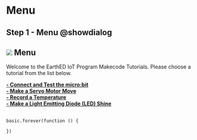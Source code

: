 # Menu

<!---------------------------------------------------------------  
-------------------------  Menu -------------------------
----------------------------------------------------------------->
 
## Step 1 - Menu @showdialog

![](https://raw.githubusercontent.com/EarthEdSTEM/earthed-iot-programs-tutorials/master/Images/IOT_Tutorial_Banner.png)
Menu
--------------------------------------

Welcome to the EarthED IoT Program Makecode Tutorials. Please choose a tutorial from the list below.

**[- Connect and Test the micro:bit](https://makecode.microbit.org/#tutorial:github:earthedstem/earthed-iot-programs-tutorials/T_Connect)**<br>
**[- Make a Servo Motor Move](https://makecode.microbit.org/#tutorial:github:earthedstem/earthed-iot-programs-tutorials/T_Servo)**<br>
**[- Record a Temperature](https://makecode.microbit.org/#tutorial:github:earthedstem/earthed-iot-programs-tutorials/T_DHT11)**<br>
**[- Make a Light Emitting Diode (LED) Shine](https://makecode.microbit.org/#tutorial:github:earthedstem/earthed-iot-programs-tutorials/T_ConnectT_LED)**<br><br>

```ghost
basic.forever(function () {
	
})
```
<!Open this page at [https://earthedstem.github.io/earthed-iot-programs-tutorials/](https://earthedstem.github.io/earthed-iot-programs-tutorials/)>
<script src="https://makecode.com/gh-pages-embed.js"></script><script>makeCodeRender("{{ site.makecode.home_url }}", "{{ site.github.owner_name }}/{{ site.github.repository_name }}");</script>